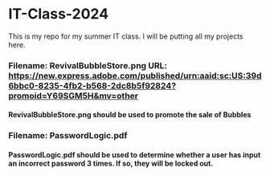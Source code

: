 # IT-Class-2024
This is my repo for my summer IT class. I will be putting all my projects here.
### Filename: RevivalBubbleStore.png URL: https://new.express.adobe.com/published/urn:aaid:sc:US:39d6bbc0-8235-4fb2-b568-2dc8b5f92824?promoid=Y69SGM5H&mv=other
#### RevivalBubbleStore.png should be used to promote the sale of Bubbles
### Filename: PasswordLogic.pdf
#### PasswordLogic.pdf should be used to determine whether a user has input an incorrect password 3 times. If so, they will be locked out.
